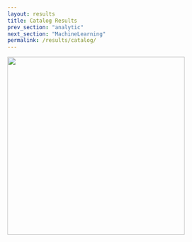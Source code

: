 ```yaml
---
layout: results
title: Catalog Results
prev_section: "analytic"
next_section: "MachineLearning"
permalink: /results/catalog/
---
```


<img src="{{site.url}}/img/dR_LSST_r.png" height="400">
